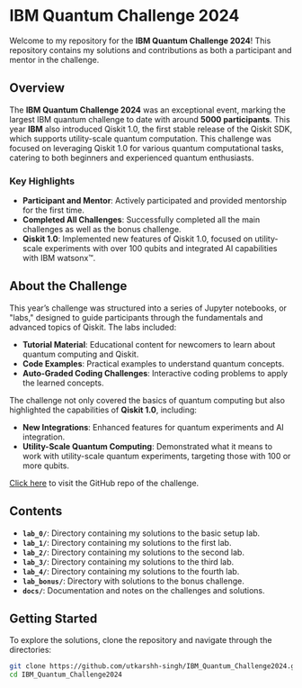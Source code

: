 # IBM Quantum Challenge 2024

Welcome to my repository for the **IBM Quantum Challenge 2024**! This repository contains my solutions and contributions as both a participant and mentor in the challenge.

## Overview

The **IBM Quantum Challenge 2024** was an exceptional event, marking the largest IBM quantum challenge to date with around **5000 participants**. This year **IBM** also introduced Qiskit 1.0, the first stable release of the Qiskit SDK, which supports utility-scale quantum computation. This challenge was focused on leveraging Qiskit 1.0 for various quantum computational tasks, catering to both beginners and experienced quantum enthusiasts.

### Key Highlights

- **Participant and Mentor**: Actively participated and provided mentorship for the first time.
- **Completed All Challenges**: Successfully completed all the main challenges as well as the bonus challenge.
- **Qiskit 1.0**: Implemented new features of Qiskit 1.0, focused on utility-scale experiments with over 100 qubits and integrated AI capabilities with IBM watsonx™.

## About the Challenge

This year’s challenge was structured into a series of Jupyter notebooks, or "labs," designed to guide participants through the fundamentals and advanced topics of Qiskit. The labs included:
- **Tutorial Material**: Educational content for newcomers to learn about quantum computing and Qiskit.
- **Code Examples**: Practical examples to understand quantum concepts.
- **Auto-Graded Coding Challenges**: Interactive coding problems to apply the learned concepts.

The challenge not only covered the basics of quantum computing but also highlighted the capabilities of **Qiskit 1.0**, including:
- **New Integrations**: Enhanced features for quantum experiments and AI integration.
- **Utility-Scale Quantum Computing**: Demonstrated what it means to work with utility-scale quantum experiments, targeting those with 100 or more qubits.

[Click here](https://github.com/qiskit-community/ibm-quantum-challenge-2024) to visit the GitHub repo of the challenge. 

## Contents

- **`lab_0/`**: Directory containing my solutions to the basic setup lab.
- **`lab_1/`**: Directory containing my solutions to the first lab.
- **`lab_2/`**: Directory containing my solutions to the second lab.
- **`lab_3/`**: Directory containing my solutions to the third lab.
- **`lab_4/`**: Directory containing my solutions to the fourth lab.
- **`lab_bonus/`**: Directory with solutions to the bonus challenge.
- **`docs/`**: Documentation and notes on the challenges and solutions.

## Getting Started

To explore the solutions, clone the repository and navigate through the directories:

```bash
git clone https://github.com/utkarshh-singh/IBM_Quantum_Challenge2024.git
cd IBM_Quantum_Challenge2024
